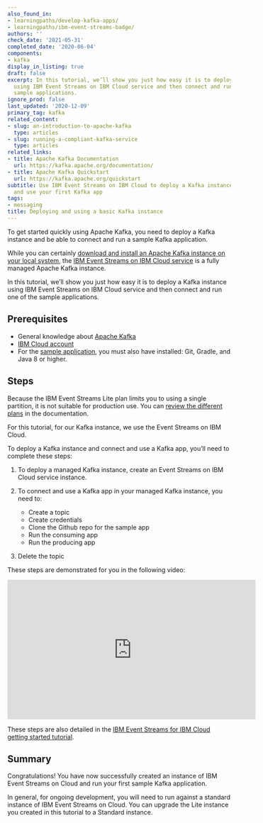 ```yaml
---
also_found_in:
- learningpaths/develop-kafka-apps/
- learningpaths/ibm-event-streams-badge/
authors: ''
check_date: '2021-05-31'
completed_date: '2020-06-04'
components:
- kafka
display_in_listing: true
draft: false
excerpt: In this tutorial, we’ll show you just how easy it is to deploy a Kafka instance
  using IBM Event Streams on IBM Cloud service and then connect and run one of the
  sample applications.
ignore_prod: false
last_updated: '2020-12-09'
primary_tag: kafka
related_content:
- slug: an-introduction-to-apache-kafka
  type: articles
- slug: running-a-compliant-kafka-service
  type: articles
related_links:
- title: Apache Kafka Documentation
  url: https://kafka.apache.org/documentation/
- title: Apache Kafka Quickstart
  url: https://kafka.apache.org/quickstart
subtitle: Use IBM Event Streams on IBM Cloud to deploy a Kafka instance and connect
  and use your first Kafka app
tags:
- messaging
title: Deploying and using a basic Kafka instance
---
```


To get started quickly using Apache Kafka, you need to deploy a Kafka instance and be able to connect and run a sample Kafka application.

While you can certainly [download and install an Apache Kafka instance on your local system](https://kafka.apache.org/quickstart), the [IBM Event Streams on IBM Cloud service](https://cloud.ibm.com/catalog/services/event-streams?cm_sp=ibmdev-_-developer-tutorials-_-cloudreg) is a fully managed Apache Kafka instance.  

In this tutorial, we’ll show you just how easy it is to deploy a Kafka instance using IBM Event Streams on IBM Cloud service and then connect and run one of the sample applications.

## Prerequisites

* General knowledge about [Apache Kafka](/learningpaths/develop-kafka-apps/introduction/intro-to-kafka/)
* [IBM Cloud account](https://cloud.ibm.com/registration?cm_sp=ibmdev-_-developer-tutorials-_-cloudreg)
* For the [sample application](https://github.com/ibm-messaging/event-streams-samples), you must also have installed: Git, Gradle, and Java 8 or higher.

## Steps

<sidebar>Because the IBM Event Streams Lite plan limits you to using a single partition, it is not suitable for production use. You can [review the different plans](https://cloud.ibm.com/docs/EventStreams?topic=eventstreams-plan_choose) in the documentation.</sidebar>

For this tutorial, for our Kafka instance, we use the Event Streams on IBM Cloud.

To deploy a Kafka instance and connect and use a Kafka app, you’ll need to complete these steps:

1. To deploy a managed Kafka instance, create an Event Streams on IBM Cloud service instance.

2. To connect and use a Kafka app in your managed Kafka instance, you need to:

    * Create a topic
    * Create credentials
    * Clone the Github repo for the sample app
    * Run the consuming app
    * Run the producing app

3. Delete the topic

These steps are demonstrated for you in the following video:

<iframe width="560" height="315" src="https://www.youtube.com/embed/XyNy7TcfJOc" frameborder="0" allow="accelerometer; autoplay; encrypted-media; gyroscope; picture-in-picture" allowfullscreen></iframe>

These steps are also detailed in the [IBM Event Streams for IBM Cloud getting started tutorial](https://cloud.ibm.com/docs/EventStreams?topic=eventstreams-getting_started).

## Summary

Congratulations! You have now successfully created an instance of IBM Event Streams on Cloud and run your first sample Kafka application.

In general, for ongoing development, you will need to run against a standard instance of IBM Event Streams on Cloud. You can upgrade the Lite instance you created in this tutorial to a Standard instance.